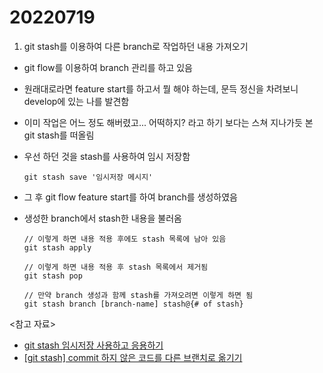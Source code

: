 # 20220719

1. git stash를 이용하여 다른 branch로 작업하던 내용 가져오기

- git flow를 이용하여 branch 관리를 하고 있음
- 원래대로라면 feature start를 하고서 뭘 해야 하는데, 문득 정신을 차려보니 develop에 있는 나를 발견함
- 이미 작업은 어느 정도 해버렸고... 어떡하지? 라고 하기 보다는 스쳐 지나가듯 본 git stash를 떠올림
- 우선 하던 것을 stash를 사용하여 임시 저장함
  ```
  git stash save '임시저장 메시지'
  ```
- 그 후 git flow feature start를 하여 branch를 생성하였음
- 생성한 branch에서 stash한 내용을 불러옴

  ```
  // 이렇게 하면 내용 적용 후에도 stash 목록에 남아 있음
  git stash apply

  // 이렇게 하면 내용 적용 후 stash 목록에서 제거됨
  git stash pop

  // 만약 branch 생성과 함께 stash를 가져오려면 이렇게 하면 됨
  git stash branch [branch-name] stash@{# of stash}
  ```

<참고 자료>

- [git stash 임시저장 사용하고 응용하기](https://velog.io/@byeol4001/git-stash-%EC%82%AC%EC%9A%A9%ED%95%98%EA%B8%B0)
- [[git stash] commit 하지 않은 코드를 다른 브랜치로 옮기기](https://leebaro.tistory.com/entry/git-stash-commit-%ED%95%98%EC%A7%80-%EC%95%8A%EC%9D%80-%EC%BD%94%EB%93%9C%EB%A5%BC-%EB%8B%A4%EB%A5%B8-%EB%B8%8C%EB%9E%9C%EC%B9%98%EB%A1%9C-%EC%98%AE%EA%B8%B0%EA%B8%B0)
